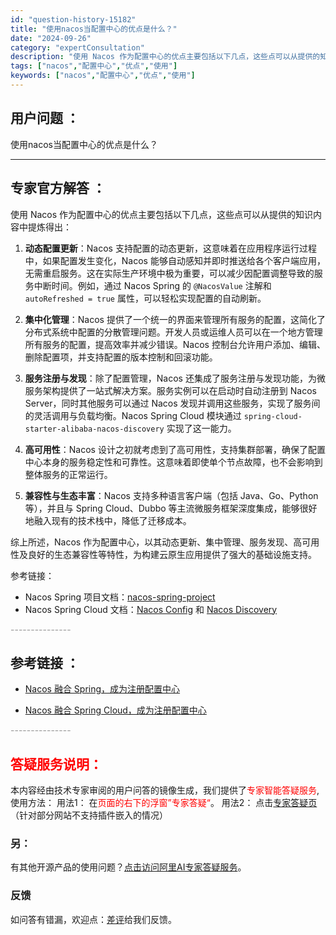 ```yaml
---
id: "question-history-15182"
title: "使用nacos当配置中心的优点是什么？"
date: "2024-09-26"
category: "expertConsultation"
description: "使用 Nacos 作为配置中心的优点主要包括以下几点，这些点可以从提供的知识内容中提炼得出：1. **动态配置更新**：Nacos 支持配置的动态更新，这意味着在应用程序运行过程中，如果配置发生变化，Nacos 能够自动感知并即时推送给各个客户端应用，无需重启服务。这在实际生产环境中极为重要，可以减"
tags: ["nacos","配置中心","优点","使用"]
keywords: ["nacos","配置中心","优点","使用"]
---
```


## 用户问题 ： 
 使用nacos当配置中心的优点是什么？  

---------------
## 专家官方解答 ：

使用 Nacos 作为配置中心的优点主要包括以下几点，这些点可以从提供的知识内容中提炼得出：

1. **动态配置更新**：Nacos 支持配置的动态更新，这意味着在应用程序运行过程中，如果配置发生变化，Nacos 能够自动感知并即时推送给各个客户端应用，无需重启服务。这在实际生产环境中极为重要，可以减少因配置调整导致的服务中断时间。例如，通过 Nacos Spring 的 `@NacosValue` 注解和 `autoRefreshed = true` 属性，可以轻松实现配置的自动刷新。

2. **集中化管理**：Nacos 提供了一个统一的界面来管理所有服务的配置，这简化了分布式系统中配置的分散管理问题。开发人员或运维人员可以在一个地方管理所有服务的配置，提高效率并减少错误。Nacos 控制台允许用户添加、编辑、删除配置项，并支持配置的版本控制和回滚功能。

3. **服务注册与发现**：除了配置管理，Nacos 还集成了服务注册与发现功能，为微服务架构提供了一站式解决方案。服务实例可以在启动时自动注册到 Nacos Server，同时其他服务可以通过 Nacos 发现并调用这些服务，实现了服务间的灵活调用与负载均衡。Nacos Spring Cloud 模块通过 `spring-cloud-starter-alibaba-nacos-discovery` 实现了这一能力。

4. **高可用性**：Nacos 设计之初就考虑到了高可用性，支持集群部署，确保了配置中心本身的服务稳定性和可靠性。这意味着即使单个节点故障，也不会影响到整体服务的正常运行。

5. **兼容性与生态丰富**：Nacos 支持多种语言客户端（包括 Java、Go、Python 等），并且与 Spring Cloud、Dubbo 等主流微服务框架深度集成，能够很好地融入现有的技术栈中，降低了迁移成本。

综上所述，Nacos 作为配置中心，以其动态更新、集中管理、服务发现、高可用性及良好的生态兼容性等特性，为构建云原生应用提供了强大的基础设施支持。

参考链接：
- Nacos Spring 项目文档：[nacos-spring-project](https://github.com/nacos-group/nacos-spring-project/wiki/Nacos-Spring-Project-0.3.1-%E6%96%B0%E5%8A%9F%E8%83%BD%E4%BD%BF%E7%94%A8%E6%89%8B%E5%86%8C)
- Nacos Spring Cloud 文档：[Nacos Config](https://github.com/spring-cloud-incubator/spring-cloud-alibaba/wiki/Nacos-config) 和 [Nacos Discovery](https://github.com/spring-cloud-incubator/spring-cloud-alibaba/wiki/Nacos-discovery)


<font color="#949494">---------------</font> 


## 参考链接 ：

* [Nacos 融合 Spring，成为注册配置中心](https://nacos.io/docs/latest/ecology/use-nacos-with-spring)
 
 * [Nacos 融合 Spring Cloud，成为注册配置中心](https://nacos.io/docs/latest/ecology/use-nacos-with-spring-cloud)


 <font color="#949494">---------------</font> 
 


## <font color="#FF0000">答疑服务说明：</font> 

本内容经由技术专家审阅的用户问答的镜像生成，我们提供了<font color="#FF0000">专家智能答疑服务</font>,使用方法：
用法1： 在<font color="#FF0000">页面的右下的浮窗”专家答疑“</font>。
用法2： 点击[专家答疑页](https://answer.opensource.alibaba.com/docs/intro)（针对部分网站不支持插件嵌入的情况）
### 另：


有其他开源产品的使用问题？[点击访问阿里AI专家答疑服务](https://answer.opensource.alibaba.com/docs/intro)。
### 反馈
如问答有错漏，欢迎点：[差评](https://ai.nacos.io/user/feedbackByEnhancerGradePOJOID?enhancerGradePOJOId=15202)给我们反馈。
